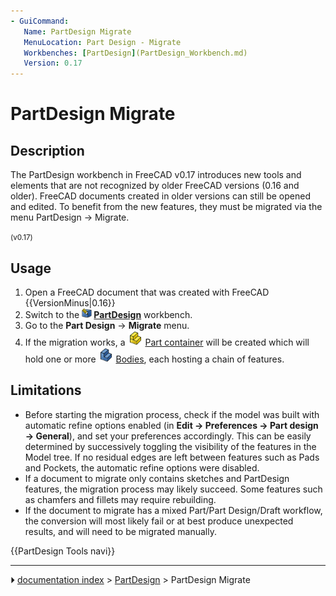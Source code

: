 ```yaml
---
- GuiCommand:
   Name: PartDesign Migrate
   MenuLocation: Part Design - Migrate
   Workbenches: [PartDesign](PartDesign_Workbench.md)
   Version: 0.17
---
```


# PartDesign Migrate

## Description

The PartDesign workbench in FreeCAD v0.17 introduces new tools and elements that are not recognized by older FreeCAD versions (0.16 and older). FreeCAD documents created in older versions can still be opened and edited. To benefit from the new features, they must be migrated via the menu PartDesign → Migrate.


<small>(v0.17)</small> 

## Usage

1.  Open a FreeCAD document that was created with FreeCAD {{VersionMinus|0.16}}
2.  Switch to the **<img src="images/Workbench_PartDesign.svg" width=16px> [PartDesign](PartDesign_Workbench.md)** workbench.
3.  Go to the **Part Design** → **Migrate** menu.
4.  If the migration works, a <img alt="" src=images/Std_Part.svg  style="width:24px;"> [Part container](Std_Part.md) will be created which will hold one or more <img alt="" src=images/PartDesign_Body.svg  style="width:24px;"> [Bodies](PartDesign_Body.md), each hosting a chain of features.

## Limitations

-   Before starting the migration process, check if the model was built with automatic refine options enabled (in **Edit → Preferences → Part design → General**), and set your preferences accordingly. This can be easily determined by successively toggling the visibility of the features in the Model tree. If no residual edges are left between features such as Pads and Pockets, the automatic refine options were disabled.
-   If a document to migrate only contains sketches and PartDesign features, the migration process may likely succeed. Some features such as chamfers and fillets may require rebuilding.
-   If the document to migrate has a mixed Part/Part Design/Draft workflow, the conversion will most likely fail or at best produce unexpected results, and will need to be migrated manually.




 {{PartDesign Tools navi}}



---
⏵ [documentation index](../README.md) > [PartDesign](PartDesign_Workbench.md) > PartDesign Migrate
